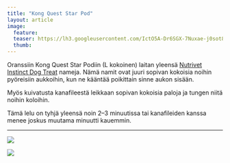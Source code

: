 ```yaml
---
title: "Kong Quest Star Pod"
layout: article
image:
  feature:
  teaser: https://lh3.googleusercontent.com/IctO5A-Dr6SGX-7Nuxae-j0sot83GrjF7Ego2-7C1g0=w245-h167-no
  thumb:
---
```


Oranssiin Kong Quest Star Podiin (L kokoinen) laitan yleensä [Nutrivet Instinct Dog Treat](http://www.zooplus.fi/esearch.htm#q=dog%20treat) nameja. Nämä namit ovat juuri sopivan kokoisia noihin pyöreisiin aukkoihin, kun ne kääntää poikittain sinne aukon sisään.

Myös kuivatusta kanafileestä leikkaan sopivan kokoisia paloja ja tungen niitä noihin koloihin.

Tämä lelu on tyhjä yleensä noin 2–3 minuutissa tai kanafileiden kanssa menee joskus muutama minuutti kauemmin.

---

![](https://lh3.googleusercontent.com/IFWTwLqG36JhuK_xBcQJRu8NYmSICHnGu4w4SCJrsNY=w800)

![](https://lh3.googleusercontent.com/N1U72dZkkBl3hF01ay2GJ2dBs_5F1uJzbNchjvZMujY=w800)
